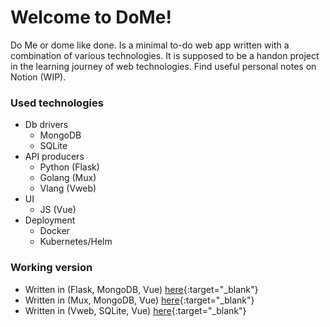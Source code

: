 # Welcome to DoMe!

Do Me or dome like done. Is a minimal to-do web app written with a combination of various technologies.
It is supposed to be a handon project in the learning journey of web technologies.
Find useful personal notes on Notion (WIP).

### Used technologies

- Db drivers
  - MongoDB
  - SQLite
- API producers
  - Python (Flask)
  - Golang (Mux)
  - Vlang (Vweb)
- UI
  - JS (Vue)
- Deployment
  - Docker
  - Kubernetes/Helm

### Working version

- Written in (Flask, MongoDB, Vue) [here](https://github.com/Omarabdul3ziz/dome/tree/v1.0){:target="_blank"}
- Written in (Mux, MongoDB, Vue) [here](https://github.com/Omarabdul3ziz/dome/tree/v2.0){:target="_blank"}
- Written in (Vweb, SQLite, Vue) [here](https://github.com/Omarabdul3ziz/dome/tree/v3.0){:target="_blank"}
